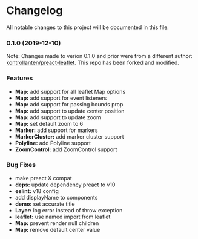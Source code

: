# Changelog

All notable changes to this project will be documented in this file.

### 0.1.0 (2019-12-10)

Note: Changes made to verion 0.1.0 and prior were from a different author: [kontrollanten/preact-leaflet](https://github.com/kontrollanten/preact-leaflet). This repo has been forked and modified.
### Features

* **Map:** add support for all leaflet Map options 
* **Map:** add support for event listeners 
* **Map:** add support for passing bounds prop
* **Map:** add support to update center position
* **Map:** add support to update zoom 
* **Map:** set default zoom to 6 
* **Marker:** add support for markers 
* **MarkerCluster:** add marker cluster support 
* **Polyline:** add Polyline support 
* **ZoomControl:** add ZoomControl support 


### Bug Fixes

* make preact X compat 
* **deps:** update dependency preact to v10 
* **eslint:** v18 config 
* add displayName to components 
* **demo:** set accurate title 
* **Layer:** log error instead of throw exception 
* **leaflet:** use named import from leaflet 
* **Map:** prevent render null children 
* **Map:** remove default center value 
